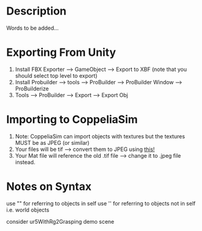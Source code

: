 # Description
Words to be added...


# Exporting From Unity
1) Install FBX Exporter --> GameObject --> Export to XBF (note that you should select top level to export)
2) Install Probuilder --> tools --> ProBuilder --> ProBuilder Window --> ProBuilderize
3) Tools --> ProBuilder --> Export --> Export Obj

# Importing to CoppeliaSim
1) Note: CoppeliaSim can import objects with textures but the textures MUST be as JPEG (or similar)
2) Your files will be tif --> convert them to JPEG using [this!](https://cloudconvert.com/tif-to-jpg)
3) Your Mat file will reference the old .tif file --> change it to .jpeg file instead.

# Notes on Syntax
use "" for referring to objects in self
use '' for referring to objects not in self i.e. world objects

consider ur5WithRg2Grasping demo scene